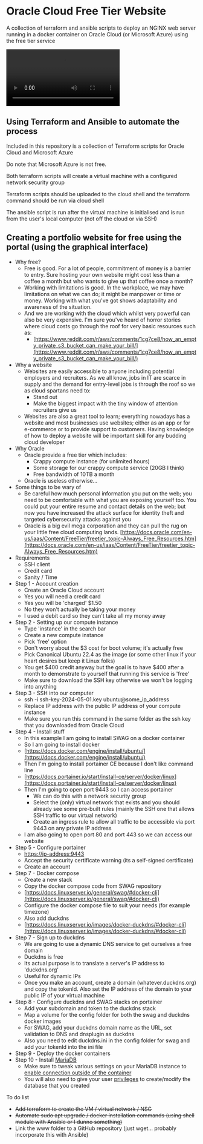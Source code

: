# Oracle Cloud Free Tier Website
A collection of terraform and ansible scripts to deploy an NGINX web server running in a docker container on Oracle Cloud (or Microsoft Azure) using the free tier service

![](https://github.com/boomyville/cloud-web-server/raw/main/AzureDemo.mp4)

## Using Terraform and Ansible to automate the process

Included in this repository is a collection of Terraform scripts for Oracle Cloud and Microsoft Azure

Do note that Microsoft Azure is not free. 

Both terraform scripts will create a virtual machine with a configured network security group

Terraform scripts should be uploaded to the cloud shell and the terraform command should be run via cloud shell

The ansible script is run after the virtual machine is initialised and is run from the user's local computer (not off the cloud or via SSH)

## Creating a portfolio website for free using the portal (using the graphical interface)

* Why free?
    * Free is good. For a lot of people, commitment of money is a barrier to entry. Sure hosting your own website might cost less than a coffee a month but who wants to give up that coffee once a month? 
    * Working with limitations is good. In the workplace, we may have limitations on what we can do; it might be manpower or time or money. Working with what you've got shows adaptability and awareness of the situation. 
    * And we are working with the cloud which whilst very powerful can also be very expensive. I'm sure you've heard of horror stories where cloud costs go through the roof for very basic resources such as:
        * [https://www.reddit.com/r/aws/comments/1cg7ce8/how_an_empty_private_s3_bucket_can_make_your_bill/](https://www.reddit.com/r/aws/comments/1cg7ce8/how_an_empty_private_s3_bucket_can_make_your_bill/)
* Why a website
    * Websites are easily accessible to anyone including potential employers and recruiters. As we all know, jobs in IT are scarce in supply and the demand for entry-level jobs is through the roof so we as cloud spartans need to:
        * Stand out
        * Make the biggest impact with the tiny window of attention recruiters give us
    * Websites are also a great tool to learn; everything nowadays has a website and most businesses use websites; either as an app or for e-commerce or to provide support to customers. Having knowledge of how to deploy a website will be important skill for any budding cloud developer
* Why Oracle
    * Oracle provide a free tier which includes:
        * Crappy compute instance (for unlimited hours)
        * Some storage for our crappy compute service (20GB I think)
        * Free bandwidth of 10TB a month
    * Oracle is useless otherwise…
* Some things to be wary of
    * Be careful how much personal information you put on the web; you need to be comfortable with what you are exposing yourself too. You could put your entire resume and contact details on the web; but now you have increased the attack surface for identity theft and targeted cybersecurity attacks against you
    * Oracle is a big evil mega corporation and they can pull the rug on your little free cloud computing lands. [https://docs.oracle.com/en-us/iaas/Content/FreeTier/freetier_topic-Always_Free_Resources.htm](https://docs.oracle.com/en-us/iaas/Content/FreeTier/freetier_topic-Always_Free_Resources.htm)
* Requirements
    * SSH client
    * Credit card
    * Sanity / Time
* Step 1 - Account creation
    * Create an Oracle Cloud account
    * Yes you will need a credit card
    * Yes you will be 'charged' $1.50 
    * No they won't actually be taking your money
    * I used a debit card so they can't take all my money away
* Step 2 - Setting up our compute instance
    * Type 'instance' in the search bar
    * Create a new compute instance
    * Pick 'free' option
    * Don't worry about the $3 cost for boot volume; it's actually free
    * Pick Canonical Ubuntu 22.4 as the image (or some other linux if your heart desires but keep it Linux folks)
    * You get $400 credit anyway but the goal is to have $400 after a month to demonstrate to yourself that running this service is 'free'
    * Make sure to download the SSH key otherwise we won't be logging into anything
* Step 3 - SSH into our computer
    * ssh -i ssh-key-2024-05-01.key ubuntu@some_ip_address
    * Replace IP address with the public IP address of your compute instance
    * Make sure you run this command in the same folder as the ssh key that you downloaded from Oracle Cloud
* Step 4 - Install stuff
    * In this example I am going to install SWAG on a docker container
    * So I am going to install docker 
    * [https://docs.docker.com/engine/install/ubuntu/](https://docs.docker.com/engine/install/ubuntu/)
    * Then I'm going to install portainer CE because I don't like command line
    * [https://docs.portainer.io/start/install-ce/server/docker/linux](https://docs.portainer.io/start/install-ce/server/docker/linux)
    * Then I'm going to open port 9443 so I can access portainer
        * We can do this with a network security group
        * Select the (only) virtual network that exists and you should already see some pre-built rules (mainly the SSH one that allows SSH traffic to our virtual network)
        * Create an ingress rule to allow all traffic to be accessible via port 9443 on any private IP address
    * I am also going to open port 80 and port 443 so we can access our website
* Step 5 - Configure portainer
    * [https://ip-address:9443](https://ip-address:9443)
    * Accept the security certificate warning (its a self-signed certificate)
    * Create an account
* Step 7 - Docker compose
    * Create a new stack
    * Copy the docker compose code from SWAG repository
    * [https://docs.linuxserver.io/general/swag/#docker-cli](https://docs.linuxserver.io/general/swag/#docker-cli)
    * Configure the docker compose file to suit your needs (for example timezone)
    * Also add duckdns
    * [https://docs.linuxserver.io/images/docker-duckdns/#docker-cli](https://docs.linuxserver.io/images/docker-duckdns/#docker-cli)
* Step 7 - Sign up to duckdns
    * We are going to use a dynamic DNS service to get ourselves a free domain
    * Duckdns is free
    * Its actual purpose is to translate a server's IP address to 'duckdns.org'
    * Useful for dynamic IPs
    * Once you make an account, create a domain (whatever.duckdns.org) and copy the tokenId. Also set the IP address of the domain to your public IP of your virtual machine
* Step 8 - Configure duckdns and SWAG stacks on portainer
    * Add your subdomain and token to the duckdns stack
    * Map a volume for the config folder for both the swag and duckdns docker images
    * For SWAG, add your duckdns domain name as the URL, set validation to DNS and dnsplugin as duckdns
    * Also you need to edit duckdns.ini in the config folder for swag and add your tokenId into the ini file
* Step 9 - Deploy the docker containers
* Step 10 - Install [MariaDB](https://mariadb.com/resources/blog/get-started-with-mariadb-using-docker-in-3-steps/)
    * Make sure to tweak various settings on your MariaDB instance to [enable connection outside of the container](https://mariadb.com/kb/en/installing-and-using-mariadb-via-docker/)
    * You will also need to give your user [privileges](https://dev.mysql.com/doc/refman/8.0/en/grant.html) to create/modify the database that you created 

To do list
* ~~Add terraform to create the VM / virtual network / NSG~~
* ~~Automate sudo apt upgrade / docker installation commands (using shell module with Ansible or I dunno something)~~
* Link the www folder to a GitHub repository (just wget... probably incorporate this with Ansible)
